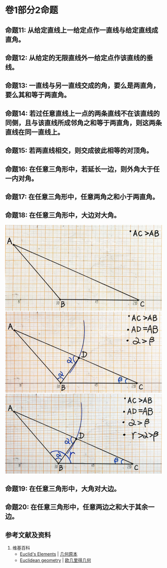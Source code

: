 # 卷1部分2命题

## 命题11: 从给定直线上一给定点作一直线与给定直线成直角。

## 命题12: 从给定的无限直线外一给定点作该直线的垂线。

## 命题13: 一直线与另一直线交成的角，要么是两直角，要么其和等于两直角。

## 命题14: 若过任意直线上一点的两条直线不在该直线的同侧，且与该直线所成邻角之和等于两直角，则这两条直线在同一直线上。

## 命题15: 若两直线相交，则交成彼此相等的对顶角。

## 命题16: 在任意三角形中，若延长一边，则外角大于任一内对角。

## 命题17: 在任意三角形中，任意两角之和小于两直角。

## 命题18: 在任意三角形中，大边对大角。
![](/images/欧几里得几何/欧几里得元素中典型的几何实验/卷1部分2命题/18a1.jpg)
![](/images/欧几里得几何/欧几里得元素中典型的几何实验/卷1部分2命题/18a2.jpg)
![](/images/欧几里得几何/欧几里得元素中典型的几何实验/卷1部分2命题/18a3.jpg)

## 命题19: 在任意三角形中，大角对大边。

## 命题20: 在任意三角形中，任意两边之和大于其余一边。

## 参考文献及资料

1. 维基百科
	- [Euclid's Elements](https://en.wikipedia.org/wiki/Euclid%27s_Elements) | [几何原本](https://zh.wikipedia.org/wiki/%E5%87%A0%E4%BD%95%E5%8E%9F%E6%9C%AC) 
	- [Euclidean geometry](https://en.wikipedia.org/wiki/Euclidean_geometry) | [欧几里得几何](https://zh.wikipedia.org/wiki/%E6%AC%A7%E5%87%A0%E9%87%8C%E5%BE%97%E5%87%A0%E4%BD%95) 



